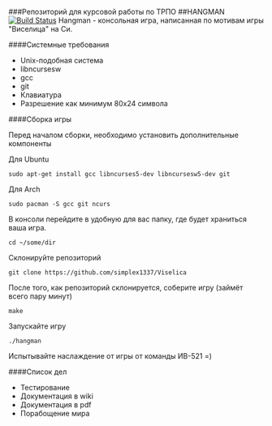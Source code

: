 ###Репозиторий для курсовой работы по ТРПО
##HANGMAN [![Build Status](https://travis-ci.org/simplex1337/Viselica.svg?branch=master)](https://travis-ci.org/simplex1337/Viselica)
Hangman - консольная игра, написанная по мотивам игры "Виселица" на Си.

####Системные требования

* Unix-подобная система
* libncursesw
* gcc
* git
* Клавиатура
* Разрешение как минимум 80x24 символа

####Сборка игры

Перед началом сборки, необходимо установить дополнительные компоненты

Для Ubuntu

`sudo apt-get install gcc libncurses5-dev libncursesw5-dev git`

Для Arch

`sudo pacman -S gcc git ncurs`

В консоли перейдите в удобную для вас папку, где будет храниться ваша игра.

`cd ~/some/dir`

Склонируйте репозиторий

`git clone https://github.com/simplex1337/Viselica`

После того, как репозиторий склонируется, соберите игру (займёт всего пару минут)

`make`

Запускайте игру

`./hangman`

Испытывайте наслаждение от игры от команды ИВ-521 =)

####Список дел

* Тестирование
* Документация в wiki
* Документация в pdf
* Порабощение мира

